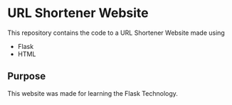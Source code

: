 # URL Shortener Website
This repository contains the code to a URL Shortener Website made using
<ul>
    <li>Flask</li>
    <li>HTML</li>
</ul>

## Purpose
This website was made for learning the Flask Technology.